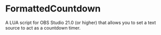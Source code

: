 # FormattedCountdown
A LUA script for OBS Studio 21.0 (or higher) that allows you to set a text source to act as a countdown timer.
